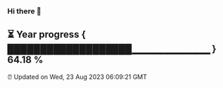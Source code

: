 ### Hi there 👋
⏳ Year progress { ███████████████████▁▁▁▁▁▁▁▁▁▁▁ } 64.18 %
---
⏰ Updated on Wed, 23 Aug 2023 06:09:21 GMT

